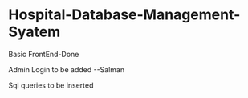 # Hospital-Database-Management-Syatem

Basic FrontEnd-Done<br/>

Admin Login to be added --Salman<br/>

Sql queries to be inserted
